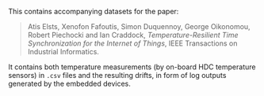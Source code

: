 This contains accompanying datasets for the paper:

> Atis Elsts, Xenofon Fafoutis, Simon Duquennoy, George Oikonomou, Robert Piechocki and Ian Craddock, *Temperature-Resilient Time Synchronization for the Internet of Things*, IEEE Transactions on Industrial Informatics.

It contains both temperature measurements (by on-board HDC temperature sensors) in `.csv` files and the resulting drifts, in form of log outputs generated by the embedded devices.
